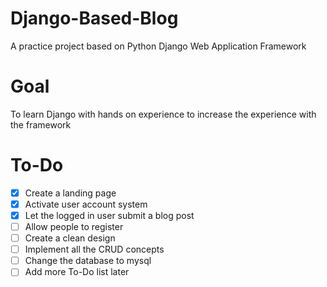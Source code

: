 # Django-Based-Blog
A practice project based on Python Django Web Application Framework
# Goal
To learn Django with hands on experience to increase the experience with the framework
# To-Do
- [x] Create a landing page
- [x] Activate user account system
- [x] Let the logged in user submit a blog post
- [ ] Allow people to register
- [ ] Create a clean design
- [ ] Implement all the CRUD concepts
- [ ] Change the database to mysql
- [ ] Add more To-Do list later